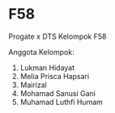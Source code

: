 # F58
Progate x DTS
Kelompok F58

Anggota Kelompok:
1.	Lukman Hidayat
2.	Melia Prisca Hapsari
3.	Mairizal
4.	Mohamad Sanusi Gani
5.	Muhamad Luthfi Humam
